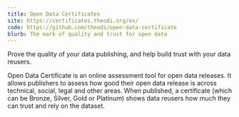 ```yaml
---
title: Open Data Certificates
site: https://certificates.theodi.org/en/
code: https://github.com/theodi/open-data-certificate
blurb: The mark of quality and trust for open data
---
```


Prove the quality of your data publishing, and help build trust with your data reusers.

Open Data Certificate is an online assessment tool for open data releases. It allows publishers to assess how good their open data release is across technical, social, legal and other areas. When published, a certificate (which can be Bronze, Silver, Gold or Platinum) shows data reusers how much they can trust and rely on the dataset.